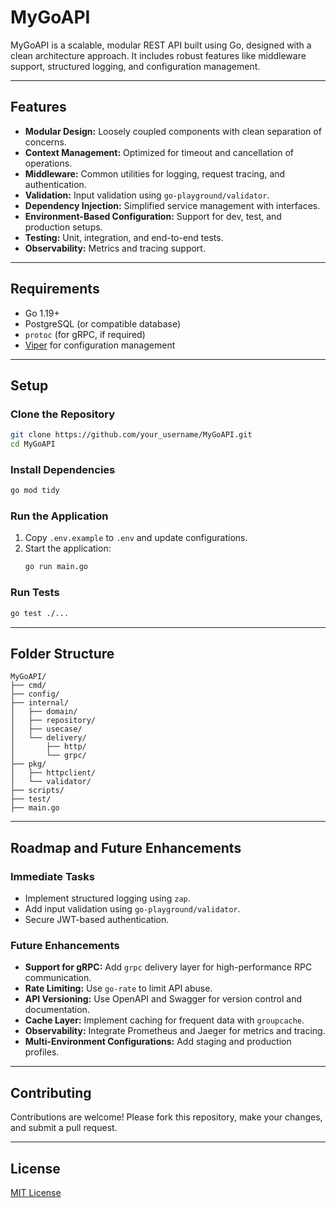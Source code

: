 # MyGoAPI

MyGoAPI is a scalable, modular REST API built using Go, designed with a clean architecture approach. It includes robust features like middleware support, structured logging, and configuration management.

---

## Features

- **Modular Design:** Loosely coupled components with clean separation of concerns.
- **Context Management:** Optimized for timeout and cancellation of operations.
- **Middleware:** Common utilities for logging, request tracing, and authentication.
- **Validation:** Input validation using `go-playground/validator`.
- **Dependency Injection:** Simplified service management with interfaces.
- **Environment-Based Configuration:** Support for dev, test, and production setups.
- **Testing:** Unit, integration, and end-to-end tests.
- **Observability:** Metrics and tracing support.

---

## Requirements

- Go 1.19+
- PostgreSQL (or compatible database)
- `protoc` (for gRPC, if required)
- [Viper](https://github.com/spf13/viper) for configuration management

---

## Setup

### Clone the Repository

```bash
git clone https://github.com/your_username/MyGoAPI.git
cd MyGoAPI
```

### Install Dependencies

```bash
go mod tidy
```

### Run the Application

1. Copy `.env.example` to `.env` and update configurations.
2. Start the application:
   ```bash
   go run main.go
   ```

### Run Tests

```bash
go test ./...
```

---

## Folder Structure

```plaintext
MyGoAPI/
├── cmd/
├── config/
├── internal/
│   ├── domain/
│   ├── repository/
│   ├── usecase/
│   └── delivery/
│       ├── http/
│       └── grpc/
├── pkg/
│   ├── httpclient/
│   └── validator/
├── scripts/
├── test/
├── main.go
```

---

## Roadmap and Future Enhancements

### Immediate Tasks

- Implement structured logging using `zap`.
- Add input validation using `go-playground/validator`.
- Secure JWT-based authentication.

### Future Enhancements

- **Support for gRPC:** Add `grpc` delivery layer for high-performance RPC communication.
- **Rate Limiting:** Use `go-rate` to limit API abuse.
- **API Versioning:** Use OpenAPI and Swagger for version control and documentation.
- **Cache Layer:** Implement caching for frequent data with `groupcache`.
- **Observability:** Integrate Prometheus and Jaeger for metrics and tracing.
- **Multi-Environment Configurations:** Add staging and production profiles.

---

## Contributing

Contributions are welcome! Please fork this repository, make your changes, and submit a pull request.

---

## License

[MIT License](LICENSE)
